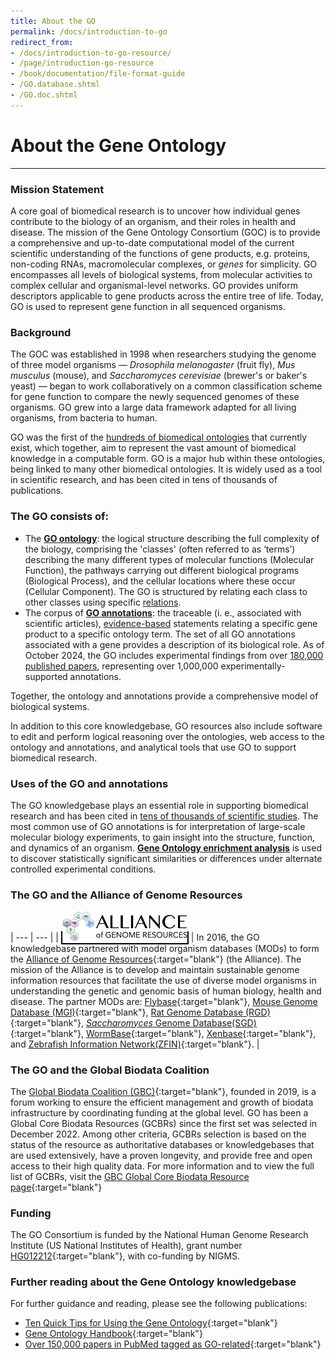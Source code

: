 ```yaml
---
title: About the GO
permalink: /docs/introduction-to-go
redirect_from: 
- /docs/introduction-to-go-resource/
- /page/introduction-go-resource
- /book/documentation/file-format-guide
- /GO.database.shtml
- /GO.doc.shtml
---
```


# About the Gene Ontology
---
### Mission Statement

A core goal of biomedical research is to uncover how individual genes contribute to the biology of an organism, and their roles in health and disease. The mission of the Gene Ontology Consortium (GOC) is to provide a comprehensive and up-to-date computational model of the current scientific understanding of the functions of gene products, e.g. proteins, non-coding RNAs, macromolecular complexes, or *genes* for simplicity. GO encompasses all levels of biological systems, from molecular activities to complex cellular and organismal-level networks. GO provides uniform descriptors applicable to gene products across the entire tree of life. Today, GO is used to represent gene function in all sequenced organisms. 

### Background
The GOC was established in 1998 when researchers studying the genome of three model organisms — *Drosophila melanogaster* (fruit fly), *Mus musculus* (mouse), and *Saccharomyces cerevisiae* (brewer's or baker's yeast) — began to work collaboratively on a common classification scheme for gene function to compare the newly sequenced genomes of these organisms. GO grew into a large data framework adapted for all living organisms, from bacteria to human. 

GO was the first of the [hundreds of biomedical ontologies](https://obofoundry.org/) that currently exist, which together, aim to represent the vast amount of biomedical knowledge in a computable form. GO is a major hub within these ontologies, being linked to many other biomedical ontologies. It is widely used as a tool in scientific research, and has been cited in tens of thousands of publications.

### The GO consists of:

+ The **[GO ontology](/docs/ontology-documentation/)**: the logical structure describing the full complexity of the biology, comprising the 'classes' (often referred to as ‘terms’) describing the many different types of molecular functions (Molecular Function), the pathways carrying out different biological programs (Biological Process), and the cellular locations where these occur (Cellular Component). The GO is structured by relating each class to other classes using specific [relations](/docs/ontology-relations/).
+ The corpus of **[GO annotations](/docs/go-annotations/)**: the traceable (i. e., associated with scientific articles), [evidence-based](/docs/guide-go-evidence-codes/) statements relating a specific gene product to a specific ontology term. The set of all GO annotations associated with a gene provides a description of its biological role. As of October 2024, the GO includes experimental findings from over [180,000 published papers](https://geneontology.org/stats.html), representing over 1,000,000 experimentally-supported annotations. 

Together, the ontology and annotations provide a comprehensive model of biological systems.

<!--- if we keep, we must add links--->
In addition to this core knowledgebase, GO resources also include software to edit and perform logical reasoning over the ontologies, web access to the ontology and annotations, and analytical tools that use GO to support biomedical research.

### Uses of the GO and annotations
The GO knowledgebase plays an essential role in supporting biomedical research and has been cited in [tens of thousands of scientific studies](/docs/literature/). The most common use of GO annotations is for interpretation of large-scale molecular biology experiments, to gain insight into the structure, function, and dynamics of an organism. [**Gene Ontology enrichment analysis**](/docs/go-enrichment-analysis) is used to discover statistically significant similarities or differences under alternate controlled experimental conditions.

### The GO and the Alliance of Genome Resources

| --- | --- |
| <a href="https://www.alliancegenome.org/" target="_blank" style="border: 2px solid black;"><img src="/assets/alliance_logo_agr.583b15d.jpeg" alt="Alliance of Genome Resources, www.alliancegenome.org" width="200" /></a> | In 2016, the GO knowledgebase partnered with model organism databases (MODs) to form the [Alliance of Genome Resources](https://www.alliancegenome.org){:target="blank"} (the Alliance). The mission of the Alliance is to develop and maintain sustainable genome information resources that facilitate the use of diverse model organisms in understanding the genetic and genomic basis of human biology, health and disease. The partner MODs are: [Flybase](https://flybase.org/){:target="blank"}, [Mouse Genome Database (MGI)](http://www.informatics.jax.org/){:target="blank"}, [Rat Genome Database (RGD)](https://rgd.mcw.edu/){:target="blank"}, [*Saccharomyces* Genome Database(SGD)](https://www.yeastgenome.org/){:target="blank"}, [WormBase](https://wormbase.org){:target="blank"}, [Xenbase](https://www.xenbase.org/entry/){:target="blank"}, and [Zebrafish Information Network(ZFIN)](https://zfin.org/){:target="blank"}. |

### The GO and the Global Biodata Coalition 
The [Global Biodata Coalition (GBC)](https://globalbiodata.org){:target="blank"}, founded in 2019, is a forum working to ensure the efficient management and growth of biodata infrastructure by coordinating funding at the global level. GO has been a Global Core Biodata Resources (GCBRs) since the first set was selected in December 2022. Among other criteria, GCBRs selection is based on the status of the resource as authoritative databases or knowledgebases that are used extensively, have a proven longevity, and provide free and open access to their high quality data. For more information and to view the full list of GCBRs, visit the [GBC Global Core Biodata Resource page](https://globalbiodata.org/scientific-activities/global-core-biodata-resources/){:target="blank"}

### Funding
The GO Consortium is funded by the National Human Genome Research Institute (US National Institutes of Health), grant number [HG012212](https://reporter.nih.gov/search/BqfmFvQGv0CWrEFOkzTp-w/project-details/10348001){:target="blank"}, with co-funding by NIGMS.

### Further reading about the Gene Ontology knowledgebase
For further guidance and reading, please see the following publications:

* [Ten Quick Tips for Using the Gene Ontology](http://journals.plos.org/ploscompbiol/article?id=10.1371/journal.pcbi.1003343){:target="blank"}
* [Gene Ontology Handbook](https://link.springer.com/book/10.1007%2F978-1-4939-3743-1){:target="blank"}
* [Over 150,000 papers in PubMed tagged as GO-related](https://www.ncbi.nlm.nih.gov/pubmed/?term=loprovGeneOntol[SB]){:target="blank"}
